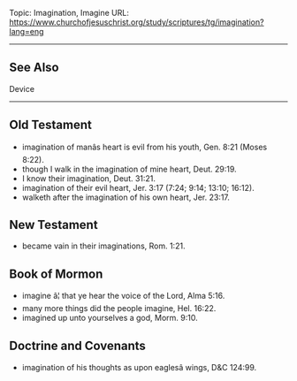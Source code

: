 Topic: Imagination, Imagine
URL: https://www.churchofjesuschrist.org/study/scriptures/tg/imagination?lang=eng

---

## See Also

Device

---

## Old Testament

- imagination of manâs heart is evil from his youth, Gen. 8:21 (Moses 8:22).
- though I walk in the imagination of mine heart, Deut. 29:19.
- I know their imagination, Deut. 31:21.
- imagination of their evil heart, Jer. 3:17 (7:24; 9:14; 13:10; 16:12).
- walketh after the imagination of his own heart, Jer. 23:17.

## New Testament

- became vain in their imaginations, Rom. 1:21.

## Book of Mormon

- imagine â¦ that ye hear the voice of the Lord, Alma 5:16.
- many more things did the people imagine, Hel. 16:22.
- imagined up unto yourselves a god, Morm. 9:10.

## Doctrine and Covenants

- imagination of his thoughts as upon eaglesâ wings, D&C 124:99.


